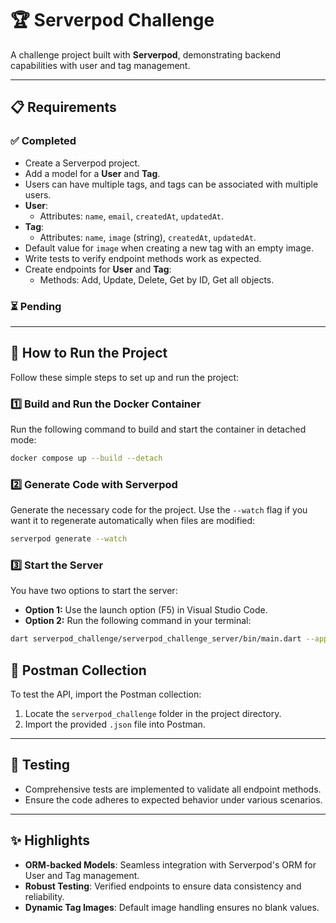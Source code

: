 # 🏆 Serverpod Challenge

A challenge project built with **Serverpod**, demonstrating backend capabilities with user and tag management.

---

## 📋 Requirements

### ✅ Completed
- Create a Serverpod project.
- Add a model for a **User** and **Tag**.
- Users can have multiple tags, and tags can be associated with multiple users.
- **User**:
  - Attributes: `name`, `email`, `createdAt`, `updatedAt`.
- **Tag**:
  - Attributes: `name`, `image` (string), `createdAt`, `updatedAt`.
- Default value for `image` when creating a new tag with an empty image.
- Write tests to verify endpoint methods work as expected.
- Create endpoints for **User** and **Tag**:
  - Methods: Add, Update, Delete, Get by ID, Get all objects.

### ⏳ Pending

---
## 🚀 **How to Run the Project**

Follow these simple steps to set up and run the project:

### 1️⃣ **Build and Run the Docker Container**
Run the following command to build and start the container in detached mode:  
```bash
docker compose up --build --detach
```

### 2️⃣ Generate Code with Serverpod
Generate the necessary code for the project. Use the `--watch` flag if you want it to regenerate automatically when files are modified:
```bash
serverpod generate --watch
```

### 3️⃣ Start the Server
You have two options to start the server:

- **Option 1:** Use the launch option (F5) in Visual Studio Code.  
- **Option 2:** Run the following command in your terminal:

```bash
dart serverpod_challenge/serverpod_challenge_server/bin/main.dart --apply-migrations
```

## 📂 Postman Collection

To test the API, import the Postman collection:

1. Locate the `serverpod_challenge` folder in the project directory.
2. Import the provided `.json` file into Postman.

---

## 🧪 Testing

- Comprehensive tests are implemented to validate all endpoint methods.
- Ensure the code adheres to expected behavior under various scenarios.

---

## ✨ Highlights

- **ORM-backed Models**: Seamless integration with Serverpod's ORM for User and Tag management.
- **Robust Testing**: Verified endpoints to ensure data consistency and reliability.
- **Dynamic Tag Images**: Default image handling ensures no blank values.
